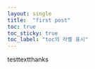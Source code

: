 ```yaml
---
layout: single
title:  "first post"
toc: true
toc_sticky: true
toc_label: "toc의 라벨 표시"
---
```


testtextthanks